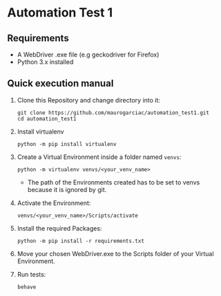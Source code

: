 # Automation Test 1
## Requirements
* A WebDriver .exe file (e.g geckodriver for Firefox)
* Python 3.x installed

## Quick execution manual

1. Clone this Repository and change directory into it:
    ```shell
    git clone https://github.com/maurogarciac/automation_test1.git
    cd automation_test1
    ```
1. Install virtualenv
    ```shell
    python -m pip install virtualenv 
    ```
1. Create a Virtual Environment inside a folder named `venvs`:
    ```shell
    python -m virtualenv venvs/<your_venv_name>
    ```
    * The path of the Environments created has to be set to venvs because it is ignored by git.
1. Activate the Environment:
    ```shell
    venvs/<your_venv_name>/Scripts/activate
    ```
1. Install the required Packages:
    ```shell
    python -m pip install -r requirements.txt
    ```
1. Move your chosen WebDriver.exe to the Scripts folder of your Virtual Environment.
   
1. Run tests:
    ```shell
    behave
    ```
